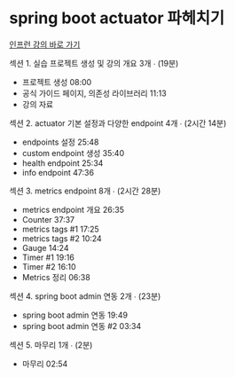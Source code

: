 <style>
.burk {
    background-color: red;
    color: yellow;
    display:inline-block;
}
</style>

# spring boot actuator 파헤치기
[인프런 강의 바로 가기](https://www.inflearn.com/course/spring-boot-actuator-%ED%8C%8C%ED%97%A4%EC%B9%98%EA%B8%B0/dashboard)

섹션 1. 실습 프로젝트 생성 및 강의 개요 3개 ∙ (19분)
- 프로젝트 생성 08:00
- 공식 가이드 페이지, 의존성 라이브러리 11:13
- 강의 자료

섹션 2. actuator 기본 설정과 다양한 endpoint 4개 ∙ (2시간 14분)
- endpoints 설정 25:48
- custom endpoint 생성 35:40
- health endpoint 25:34
- info endpoint 47:36

섹션 3. metrics endpoint 8개 ∙ (2시간 28분)
- metrics endpoint 개요  26:35
- Counter 37:37
- metrics tags #1 17:25
- metrics tags #2 10:24
- Gauge 14:24
- Timer #1 19:16
- Timer #2 16:10
- Metrics 정리 06:38

섹션 4. spring boot admin 연동 2개 ∙ (23분)
- spring boot admin 연동 19:49
- spring boot admin 연동 #2 03:34

섹션 5. 마무리 1개 ∙ (2분)
- 마무리 02:54

